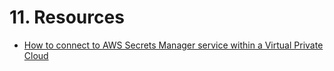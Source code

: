 # 11. Resources



* [How to connect to AWS Secrets Manager service within a Virtual Private Cloud](https://aws.amazon.com/blogs/security/how-to-connect-to-aws-secrets-manager-service-within-a-virtual-private-cloud/)

